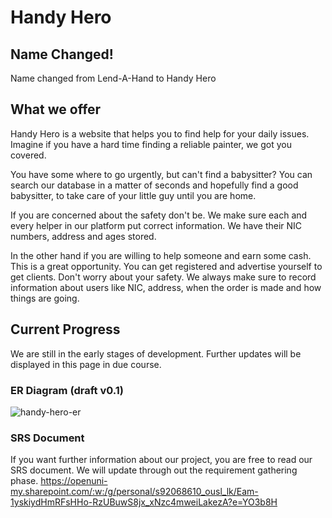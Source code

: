 # Handy Hero
## Name Changed!
Name changed from Lend-A-Hand to Handy Hero
## What we offer
Handy Hero is a website that helps you to find help for your daily issues. Imagine if you have a hard time finding a reliable painter, we got you covered. 

You have some where to go urgently, but can't find a babysitter? You can search our database in a matter of seconds and hopefully find a good babysitter, to take care of your little guy until you are home. 

If you are concerned about the safety don't be. We make sure each and every helper in our platform put correct information. We have their NIC numbers, address and ages stored. 

In the other hand if you are willing to help someone and earn some cash. This is a great opportunity. You can get registered and advertise yourself to get clients. Don't worry about your safety. We always make sure to record information about users like NIC, address, when the order is made and how things are going. 

## Current Progress
We are still in the early stages of development. Further updates will be displayed in this page in due course. 
### ER Diagram (draft v0.1)
![handy-hero-er](https://user-images.githubusercontent.com/69723438/233851916-93f916d0-db64-4764-a458-8e77d7efee9b.jpg)
### SRS Document
If you want further information about our project, you are free to read our SRS document. We will update through out the requirement gathering phase. 
https://openuni-my.sharepoint.com/:w:/g/personal/s92068610_ousl_lk/Eam-1yskiydHmRFsHHo-RzUBuwS8jx_xNzc4mweiLakezA?e=YO3b8H


